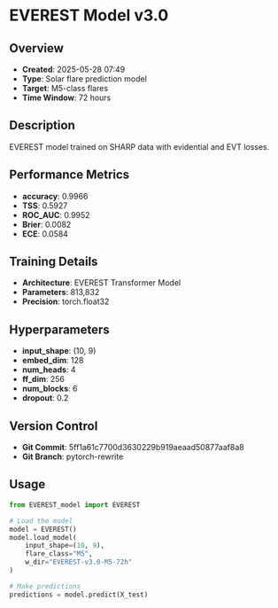 # EVEREST Model v3.0

## Overview
- **Created**: 2025-05-28 07:49
- **Type**: Solar flare prediction model
- **Target**: M5-class flares
- **Time Window**: 72 hours

## Description
EVEREST model trained on SHARP data with evidential and EVT losses.

## Performance Metrics
- **accuracy**: 0.9966
- **TSS**: 0.5927
- **ROC_AUC**: 0.9952
- **Brier**: 0.0082
- **ECE**: 0.0584


## Training Details
- **Architecture**: EVEREST Transformer Model
- **Parameters**: 813,832
- **Precision**: torch.float32

## Hyperparameters
- **input_shape**: (10, 9)
- **embed_dim**: 128
- **num_heads**: 4
- **ff_dim**: 256
- **num_blocks**: 6
- **dropout**: 0.2

## Version Control
- **Git Commit**: 5ff1a61c7700d3630229b919aeaad50877aaf8a8
- **Git Branch**: pytorch-rewrite

## Usage
```python
from EVEREST_model import EVEREST

# Load the model
model = EVEREST()
model.load_model(
    input_shape=(10, 9),
    flare_class="M5",
    w_dir="EVEREST-v3.0-M5-72h"
)

# Make predictions
predictions = model.predict(X_test)
```
